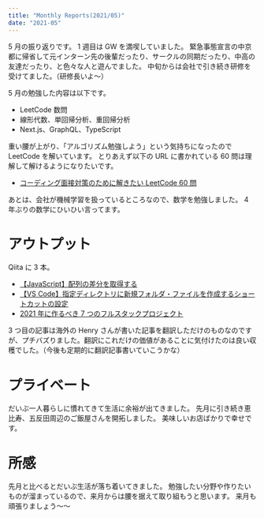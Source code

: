 ```yaml
---
title: "Monthly Reports(2021/05)"
date: "2021-05"
---
```


5 月の振り返りです。
1 週目は GW を満喫していました。
緊急事態宣言の中京都に帰省して元インターン先の後輩だったり、サークルの同期だったり、中高の友達だったり、と色々な人と遊んでました。
中旬からは会社で引き続き研修を受けてました。（研修長いよ〜）

5 月の勉強した内容は以下です。

- LeetCode 数問
- 線形代数、単回帰分析、重回帰分析
- Next.js、GraphQL、TypeScript

重い腰が上がり、「アルゴリズム勉強しよう」という気持ちになったので LeetCode を解いています。
とりあえず以下の URL に書かれている 60 問は理解して解けるようになりたいです。

- [コーディング面接対策のために解きたい LeetCode 60 問](https://1kohei1.com/leetcode/)

あとは、会社が機械学習を扱っているところなので、数学を勉強しました。
4 年ぶりの数学にひいひい言ってます。

# アウトプット

Qiita に 3 本。

- [【JavaScript】配列の差分を取得する](https://qiita.com/Kazuhiro_Mimaki/items/f3df5e65ca97b62c70cd)
- [【VS Code】指定ディレクトリに新規フォルダ・ファイルを作成するショートカットの設定](https://qiita.com/Kazuhiro_Mimaki/items/46c64e36fbff21e0fde2)
- [2021 年に作るべき 7 つのフルスタックプロジェクト](https://qiita.com/Kazuhiro_Mimaki/items/7ebe0fd766bcb6377f98)

3 つ目の記事は海外の Henry さんが書いた記事を翻訳しただけのものなのですが、プチバズりました。翻訳にこれだけの価値があることに気付けたのは良い収穫でした。（今後も定期的に翻訳記事書いていこうかな）

# プライベート

だいぶ一人暮らしに慣れてきて生活に余裕が出てきました。
先月に引き続き恵比寿、五反田周辺のご飯屋さんを開拓しました。
美味しいお店ばかりで幸せです。

# 所感

先月と比べるとだいぶ生活が落ち着いてきました。
勉強したい分野や作りたいものが溜まっているので、来月からは腰を据えて取り組もうと思います。
来月も頑張りましょう〜〜
